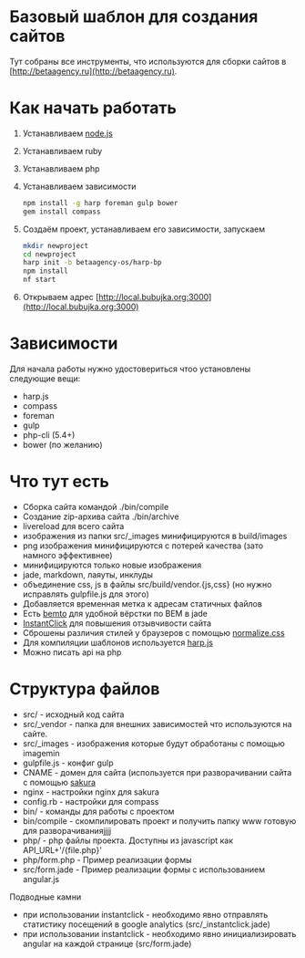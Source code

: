 # Базовый шаблон для создания сайтов

Тут собраны все инструменты, что используются для сборки сайтов в [http://betaagency.ru](http://betaagency.ru).

# Как начать работать

1. Устанавливаем [node.js](http://nodejs.org/)
2. Устанавливаем ruby
3. Устанавливаем php
4. Устанавливаем зависимости

   ```sh
   npm install -g harp foreman gulp bower
   gem install compass
   ```

5. Создаём проект, устанавливаем его зависимости, запускаем

   ```sh
   mkdir newproject
   cd newproject
   harp init -b betaagency-os/harp-bp
   npm install
   nf start
   ```

6. Открываем адрес [http://local.bubujka.org:3000](http://local.bubujka.org:3000)

# Зависимости

Для начала работы нужно удостовериться чтоо установлены следующие вещи:

- harp.js
- compass
- foreman
- gulp
- php-cli (5.4+)
- bower (по желанию)

# Что тут есть

- Сборка сайта командой ./bin/compile
- Создание zip-архива сайта ./bin/archive
- livereload для всего сайта
- изображения из папки src/_images минифицируются в build/images
- png изображения минифицируются с потерей качества (зато намного эффективнее)
- минифицируются только новые изображения
- jade, markdown, лаяуты, инклуды
- объединение css, js в файлы src/build/vendor.{js,css} (но нужно исправлять gulpfile.js для этого)
- Добавляется временная метка к адресам статичных файлов
- Есть [bemto](https://github.com/kizu/bemto) для удобной вёрстки по BEM в jade
- [InstantClick](http://instantclick.io/) для повышения отзывчивости сайта
- Сброшены различия стилей у браузеров с помощью [normalize.css](https://github.com/necolas/normalize.css/)
- Для компиляции шаблонов используется [harp.js](http://harpjs.com/)
- Можно писать api на php

# Структура файлов

- src/ - исходный код сайта
- src/_vendor - папка для внешних зависимостей что используются на сайте.
- src/_images - изображения которые будут обработаны с помощью imagemin
- gulpfile.js - конфиг gulp
- CNAME - домен для сайта (используется при разворачивании сайта с помощью [sakura](https://github.com/bubujka/sakura)
- nginx - настройки nginx для sakura
- config.rb - настройки для compass
- bin/ - команды для работы с проектом
- bin/compile - скомпилировать проект и получить папку www готовую для разворачиванияjjjj
- php/ - php файлы проекта. Доступны из javascript как API_URL+'/{file.php}'
- php/form.php - Пример реализации формы
- src/form.jade - Пример реализации формы с использованием angular.js

 Подводные камни
- при использовании instantclick - необходимо явно отправлять статистику посещений в google analytics (src/_instantclick.jade)
- при использовании instantclick - необходимо явно инициализировать angular на каждой странице (src/form.jade)

